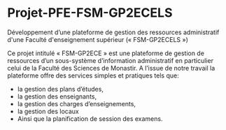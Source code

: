 # Projet-PFE-FSM-GP2ECELS
Développement d’une plateforme de gestion des ressources administratif d'une Faculté d'enseignement supérieur (« FSM-GP2ECELS »)

Ce projet intitulé « FSM-GP2ECE » est une plateforme de gestion de ressources d’un sous-système d’information administratif en particulier celui de la Faculté des Sciences de Monastir. A l’issue de notre travail la plateforme offre des services simples et pratiques tels que:

* la gestion des plans d’études,
* la gestion des enseignants,
* la gestion des charges d’enseignements,
* la gestion des locaux
* Ainsi que la planification de session des examens.
